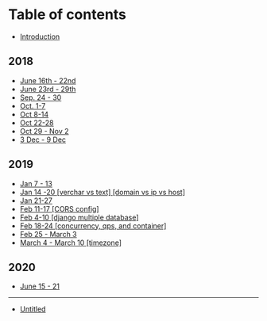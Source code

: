# Table of contents

* [Introduction](README.md)

## 2018

* [June 16th - 22nd](2018/jun-16-22.md)
* [June 23rd - 29th](2018/jun-23-29.md)
* [Sep. 24 - 30](2018/sep.-24-30.md)
* [Oct. 1-7](2018/oct.-1-7.md)
* [Oct 8-14](2018/oct-8-14.md)
* [Oct 22-28](2018/oct-22-28.md)
* [Oct 29 - Nov 2](2018/oct-29-nov-2.md)
* [3 Dec - 9 Dec](2018/3-dec-9-dec.md)

## 2019

* [Jan 7 - 13](2019/jan-7-13.md)
* [Jan 14 -20 \[verchar vs text\] \[domain vs ip vs host\]](2019/jan-14-20.md)
* [Jan 21-27](2019/jan-21-27.md)
* [Feb 11-17 \[CORS config\]](2019/feb-11-17.md)
* [Feb 4-10 \[django multiple database\]](2019/feb-4-10.md)
* [Feb 18-24 \[concurrency, qps, and container\]](2019/feb-18-24-concurrency-and-qps.md)
* [Feb 25 - March 3](2019/feb-25-march-3.md)
* [March 4 - March 10 \[timezone\]](2019/march-4-march-10-timezone.md)

## 2020

* [June 15 - 21](2020/june-15-21.md)

---

* [Untitled](untitled.md)

